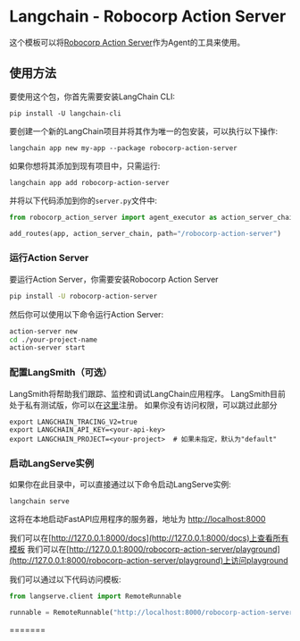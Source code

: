 # Langchain - Robocorp Action Server

这个模板可以将[Robocorp Action Server](https://github.com/robocorp/robocorp)作为Agent的工具来使用。

## 使用方法

要使用这个包，你首先需要安装LangChain CLI:

```shell
pip install -U langchain-cli
```

要创建一个新的LangChain项目并将其作为唯一的包安装，可以执行以下操作:

```shell
langchain app new my-app --package robocorp-action-server
```

如果你想将其添加到现有项目中，只需运行:

```shell
langchain app add robocorp-action-server
```

并将以下代码添加到你的`server.py`文件中:

```python
from robocorp_action_server import agent_executor as action_server_chain

add_routes(app, action_server_chain, path="/robocorp-action-server")
```

### 运行Action Server

要运行Action Server，你需要安装Robocorp Action Server

```bash
pip install -U robocorp-action-server
```

然后你可以使用以下命令运行Action Server:

```bash
action-server new
cd ./your-project-name
action-server start
```

### 配置LangSmith（可选）

LangSmith将帮助我们跟踪、监控和调试LangChain应用程序。
LangSmith目前处于私有测试版，你可以在[这里](https://smith.langchain.com/)注册。
如果你没有访问权限，可以跳过此部分

```shell
export LANGCHAIN_TRACING_V2=true
export LANGCHAIN_API_KEY=<your-api-key>
export LANGCHAIN_PROJECT=<your-project>  # 如果未指定，默认为"default"
```

### 启动LangServe实例

如果你在此目录中，可以直接通过以下命令启动LangServe实例:

```shell
langchain serve
```

这将在本地启动FastAPI应用程序的服务器，地址为
[http://localhost:8000](http://localhost:8000)

我们可以在[http://127.0.0.1:8000/docs](http://127.0.0.1:8000/docs)上查看所有模板
我们可以在[http://127.0.0.1:8000/robocorp-action-server/playground](http://127.0.0.1:8000/robocorp-action-server/playground)上访问playground

我们可以通过以下代码访问模板:

```python
from langserve.client import RemoteRunnable

runnable = RemoteRunnable("http://localhost:8000/robocorp-action-server")
```
=======